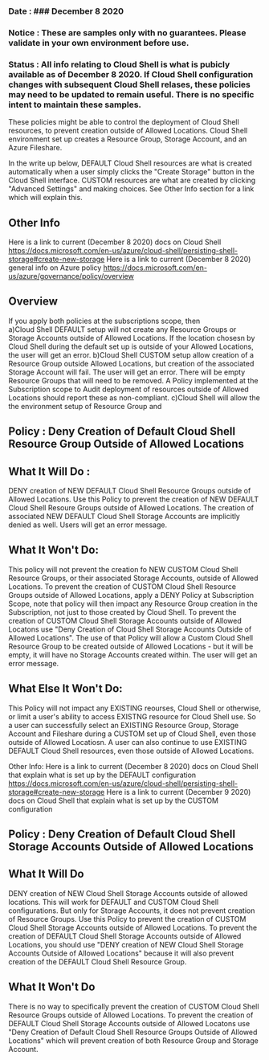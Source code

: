 ### Date : ### December 8 2020 
### Notice : These are samples only with no guarantees. Please validate in your own environment before use. ###
### Status : All info relating to Cloud Shell is what is pubicly available as of December 8 2020. If Cloud Shell configuration changes with subsequent Cloud Shell relases, these policies may need to be updated to remain useful. There is no specific intent to maintain these samples. ###

These policies might be able to control the deployment of Cloud Shell resources, to prevent creation outside of Allowed Locations. 
Cloud Shell environment set up creates a Resource Group, Storage Account, and an Azure Fileshare. 

In the write up below, DEFAULT Cloud Shell resources are what is created automatically when a user simply clicks the "Create Storage" button in the Cloud Shell interface. CUSTOM resources are what are created by clicking "Advanced Settings" and making choices. See Other Info section for a link which will explain this.

Other Info
-----------
Here is a link to current (December 8 2020) docs on Cloud Shell  https://docs.microsoft.com/en-us/azure/cloud-shell/persisting-shell-storage#create-new-storage 
Here is a link to current (December 8 2020) general info on Azure policy https://docs.microsoft.com/en-us/azure/governance/policy/overview

Overview
---------
If you apply both policies at the subscriptions scope, then   
a)Cloud Shell DEFAULT setup will not create any  Resource Groups or Storage Accounts outside of Allowed Locations. If the location chosesn by Cloud Shell during the default set up is outside of your Allowed Locations, the user will get an error.
b)Cloud Shell CUSTOM setup allow creation of a Resource Group outside Allowed Locations, but creation of the associated Storage Account will fail. The user will get an error. There will be empty Resource Groups that will need to be removed. A Policy implemented at the Subscription scope to Audit deployment of resources outside of Allowed Locations should report these as non-compliant.
c)Cloud Shell will allow the the environment setup of Resource Group and 


Policy : Deny Creation of Default Cloud Shell Resource Group Outside of Allowed Locations
------------------------------------------------------------------------------------------

What It Will Do :
----------------
DENY creation of NEW DEFAULT Cloud Shell Resource Groups outside of Allowed Locations. 
Use this Policy to prevent the creation of NEW DEFAULT Cloud Shell Resoure Groups outside of Allowed Locations. 
The creation of associated NEW DEFAULT Cloud Shell Storage Accounts are implicitly denied as well.
Users will get an error message.

What It Won't Do:
-----------------
This policy will not prevent the creation fo NEW CUSTOM Cloud Shell Resource Groups, or their associated Storage Accounts, outside of Allowed Locations. 
To prevent the creation of CUSTOM Cloud Shell Resource Groups outside of Allowed Locations, apply a DENY Policy at Subscription Scope, note that policy will then impact any Resource Group creation in the Subscription, not just to those created by Cloud Shell.
To prevent the creation of CUSTOM Cloud Shell Storage Accounts outside of Allowed Locatons use "Deny Creation of  Cloud Shell Storage Accounts Outside of Allowed Locations". The use of that Policy will allow a Custom Cloud Shell Resource Group to be created outside of Allowed Locations - but it will be empty, it will have no Storage Accounts created within. The user will get an error message.

What Else It Won't Do:
----------------------
This Policy will not impact any EXISTING reourses, Cloud Shell or otherwise,  or limit a user's ability to access EXISTNG resource for Cloud Shell use.
So a user can successfully select an EXISTING Resource Group, Storage Account and Fileshare during a CUSTOM set up of Cloud Shell, even those outside of Allowed Locatiosn. A user can also continue to use EXISTING DEFAULT Cloud Shell resources, even those outside of Allowed Locations.


Other Info:
Here is a link to current (December 8 2020) docs on Cloud Shell that explain what is set up by the DEFAULT configuration https://docs.microsoft.com/en-us/azure/cloud-shell/persisting-shell-storage#create-new-storage 
Here is a link to current (December 9 2020) docs on Cloud Shell that explain what is set up by the CUSTOM configuration 

Policy : Deny Creation of Default Cloud Shell Storage Accounts Outside of Allowed Locations
-------------------------------------------------------------------------------------------

What It Will Do
---------------
DENY creation of NEW Cloud Shell Storage Accounts  outside of allowed locations. This will work for DEFAULT and CUSTOM Cloud Shell configurations. But only for Storage Accounts, it does not prevent creation of Resource Groups.
Use this Policy to prevent the creation of CUSTOM Cloud Shell Storage Accounts  outside of Allowed Locations. 
To prevent the creation of DEFAULT Cloud Shell Storage Accounts outside of Allowed Locations, you should use "DENY creation of NEW Cloud Shell Storage Accounts Outside of Allowed Locations" because it will also prevent creation of the DEFAULT Cloud Shell Resource Group.

What It Won't Do
-----------------
There is no way to specifically prevent the creation of CUSTOM Cloud Shell Resource Groups outside of Allowed Locations. 
To prevent the creation of DEFAULT Cloud Shell Storage Accounts outside of Allowed Locatons use "Deny Creation of Default Cloud Shell  Resource Groups  Outside of Allowed Locations" which will prevent creation of both Resource Group and Storage Account.

